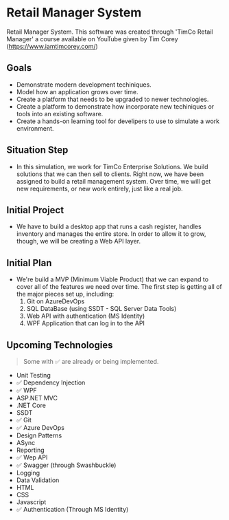 # Retail Manager System
Retail Manager System. This software was created through 'TimCo Retail Manager' a course available on YouTube given by Tim Corey (https://www.iamtimcorey.com/)


## Goals
  - Demonstrate modern development techiniques.
  - Model how an application grows over time.
  - Create a platform that needs to be upgraded to newer technologies.
  - Create a platform to demonstrate how incorporate new techiniques or tools into an existing software.
  - Create a hands-on learning tool for develipers to use to simulate a work environment.
  
  
## Situation Step
  - In this simulation, we work for TimCo Enterprise Solutions. We build solutions that we can then sell to clients. 
    Right now, we have been assigned to build a retail management system. Over time, we will get new requirements,
    or new work entirely, just like a real job.
    
  
## Initial Project
   - We have to build a desktop app that runs a cash register, handles inventory and manages the entire store.
    In order to allow it to grow, though, we will be creating a Web API layer.
    
  
## Initial Plan
   - We're build a MVP (Minimum Viable Product) that we can expand to cover all of the features we need over time. The first step is         getting   all of the major pieces set up, including:
      1. Git on AzureDevOps
      2. SQL DataBase (using SSDT - SQL Server Data Tools)
      3. Web API with authentication (MS Identity)
      4. WPF Application that can log in to the API
      
    
## Upcoming Technologies
   > Some with :white_check_mark: are already or being implemented.
   
  - Unit Testing
  - :white_check_mark: Dependency Injection 
  - :white_check_mark: WPF 
  - ASP.NET MVC
  - .NET Core
  - SSDT
  - :white_check_mark: Git 
  - :white_check_mark: Azure DevOps 
  - Design Patterns
  - ASync
  - Reporting
  - :white_check_mark: Wep API 
  - :white_check_mark: Swagger (through Swashbuckle) 
  - Logging
  - Data Validation
  - HTML
  - CSS
  - Javascript
  - :white_check_mark: Authentication (Through MS Identity) 
      
  

